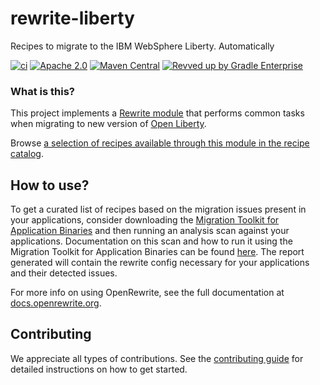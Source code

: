 # rewrite-liberty
Recipes to migrate to the IBM WebSphere Liberty. Automatically

[![ci](https://github.com/openrewrite/rewrite-liberty/actions/workflows/ci.yml/badge.svg)](https://github.com/openrewrite/rewrite-liberty/actions/workflows/ci.yml)
[![Apache 2.0](https://img.shields.io/github/license/openrewrite/rewrite-liberty.svg)](https://www.apache.org/licenses/LICENSE-2.0)
[![Maven Central](https://img.shields.io/maven-central/v/org.openrewrite.recipe/rewrite-liberty.svg)](https://mvnrepository.com/artifact/org.openrewrite.recipe/rewrite-liberty)
[![Revved up by Gradle Enterprise](https://img.shields.io/badge/Revved%20up%20by-Gradle%20Enterprise-06A0CE?logo=Gradle&labelColor=02303A)](https://ge.openrewrite.org/scans)

### What is this?

This project implements a [Rewrite module](https://github.com/openrewrite/rewrite) that performs common tasks when migrating to new version of [Open Liberty](https://openliberty.io/).

Browse [a selection of recipes available through this module in the recipe catalog](https://docs.openrewrite.org/recipes/java/liberty-1).

## How to use?

To get a curated list of recipes based on the migration issues present in your applications, consider downloading the [Migration Toolkit for Application Binaries](https://www.ibm.com/support/pages/node/6250913) and then running an analysis scan against your applications. Documentation on this scan and how to run it using the Migration Toolkit for Application Binaries can be found [here](https://www.ibm.com/docs/en/wamt?topic=binaries-detailed-migration-analysis-report). The report generated will contain the rewrite config necessary for your applications and their detected issues.

For more info on using OpenRewrite, see the full documentation at [docs.openrewrite.org](https://docs.openrewrite.org/).

## Contributing

We appreciate all types of contributions. See the [contributing guide](https://github.com/openrewrite/.github/blob/main/CONTRIBUTING.md) for detailed instructions on how to get started.
